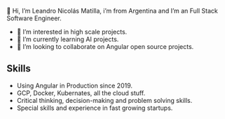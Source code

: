 👋 Hi, I’m Leandro Nicolás Matilla, i’m from Argentina and I’m an Full Stack Software Engineer.
- 👀 I’m interested in high scale projects.
- 🌱 I’m currently learning AI projects.
- 💞️ I’m looking to collaborate on Angular open source projects.

## Skills

- Using Angular in Production since 2019.
- GCP, Docker, Kubernates, all the cloud stuff.
- Critical thinking, decision-making and problem solving skills.
- Special skills and experience in fast growing startups.
